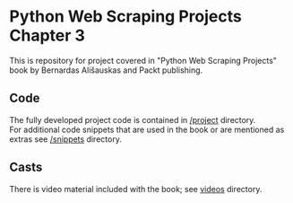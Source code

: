 # Python Web Scraping Projects Chapter 3

This is repository for project covered in "Python Web Scraping Projects" book by Bernardas Ališauskas and Packt publishing.

## Code

The fully developed project code is contained in [/project](./project) directory.  
For additional code snippets that are used in the book or are mentioned as extras see [/snippets](./snippets) directory.  

## Casts

There is video material included with the book; see [videos](./videos) directory.